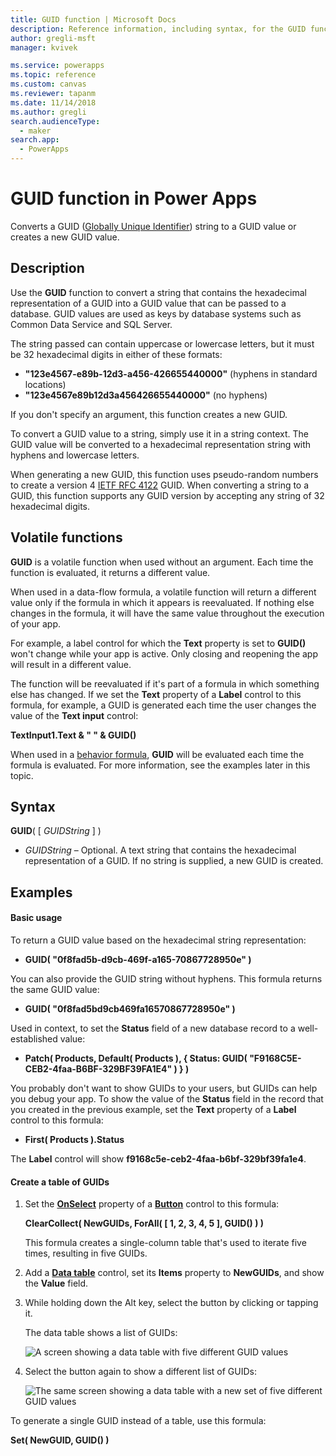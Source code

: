 ```yaml
---
title: GUID function | Microsoft Docs
description: Reference information, including syntax, for the GUID function in Power Apps
author: gregli-msft
manager: kvivek

ms.service: powerapps
ms.topic: reference
ms.custom: canvas
ms.reviewer: tapanm
ms.date: 11/14/2018
ms.author: gregli
search.audienceType: 
  - maker
search.app: 
  - PowerApps
---
```

# GUID function in Power Apps
Converts a GUID ([Globally Unique Identifier](https://en.wikipedia.org/wiki/Universally_unique_identifier)) string to a GUID value or creates a new GUID value.

## Description
Use the **GUID** function to convert a string that contains the hexadecimal representation of a GUID into a GUID value that can be passed to a database. GUID values are used as keys by database systems such as Common Data Service and SQL Server.

The string passed can contain uppercase or lowercase letters, but it must be 32 hexadecimal digits in either of these formats:

- **"123e4567-e89b-12d3-a456-426655440000"** (hyphens in standard locations)
- **"123e4567e89b12d3a456426655440000"** (no hyphens)

If you don't specify an argument, this function creates a new GUID.

To convert a GUID value to a string, simply use it in a string context. The GUID value will be converted to a hexadecimal representation string with hyphens and lowercase letters. 

When generating a new GUID, this function uses pseudo-random numbers to create a version 4 [IETF RFC 4122](https://www.ietf.org/rfc/rfc4122.txt) GUID. When converting a string to a GUID, this function supports any GUID version by accepting any string of 32 hexadecimal digits.

## Volatile functions
**GUID** is a volatile function when used without an argument. Each time the function is evaluated, it returns a different value.  

When used in a data-flow formula, a volatile function will return a different value only if the formula in which it appears is reevaluated. If nothing else changes in the formula, it will have the same value throughout the execution of your app.

For example, a label control for which the **Text** property is set to **GUID()** won't change while your app is active. Only closing and reopening the app will result in a different value.

The function will be reevaluated if it's part of a formula in which something else has changed. If we set the **Text** property of a **Label** control to this formula, for example, a GUID is generated each time the user changes the value of the **Text input** control:

**TextInput1.Text & " " & GUID()**

When used in a [behavior formula](../working-with-formulas-in-depth.md), **GUID** will be evaluated each time the formula is evaluated. For more information, see the examples later in this topic.

## Syntax
**GUID**( [ *GUIDString* ] )

* *GUIDString* – Optional.  A text string that contains the hexadecimal representation of a GUID. If no string is supplied, a new GUID is created.

## Examples

#### Basic usage

To return a GUID value based on the hexadecimal string representation:

* **GUID( "0f8fad5b-d9cb-469f-a165-70867728950e" )**

You can also provide the GUID string without hyphens. This formula returns the same GUID value:

* **GUID( "0f8fad5bd9cb469fa16570867728950e" )**

Used in context, to set the **Status** field of a new database record to a well-established value:

* **Patch( Products, Default( Products ), { Status: GUID( "F9168C5E-CEB2-4faa-B6BF-329BF39FA1E4" ) } )**

You probably don't want to show GUIDs to your users, but GUIDs can help you debug your app. To show the value of the **Status** field in the record that you created in the previous example, set the **Text** property of a **Label** control to this formula:

* **First( Products ).Status**

The **Label** control will show **f9168c5e-ceb2-4faa-b6bf-329bf39fa1e4**.

#### Create a table of GUIDs

1. Set the **[OnSelect](../controls/properties-core.md)** property of a **[Button](../controls/control-button.md)** control to this formula:

    **ClearCollect( NewGUIDs, ForAll( [ 1, 2, 3, 4, 5 ], GUID() ) )**

    This formula creates a single-column table that's used to iterate five times, resulting in five GUIDs.

1. Add a **[Data table](../controls/control-data-table.md)** control, set its **Items** property to **NewGUIDs**, and show the **Value** field.

1. While holding down the Alt key, select the button by clicking or tapping it.

    The data table shows a list of GUIDs:

    ![A screen showing a data table with five different GUID values](media/function-guid/guid-collection-1.png)

1. Select the button again to show a different list of GUIDs:

    ![The same screen showing a data table with a new set of five different GUID values](media/function-guid/guid-collection-2.png)

To generate a single GUID instead of a table, use this formula:

**Set( NewGUID, GUID() )**
